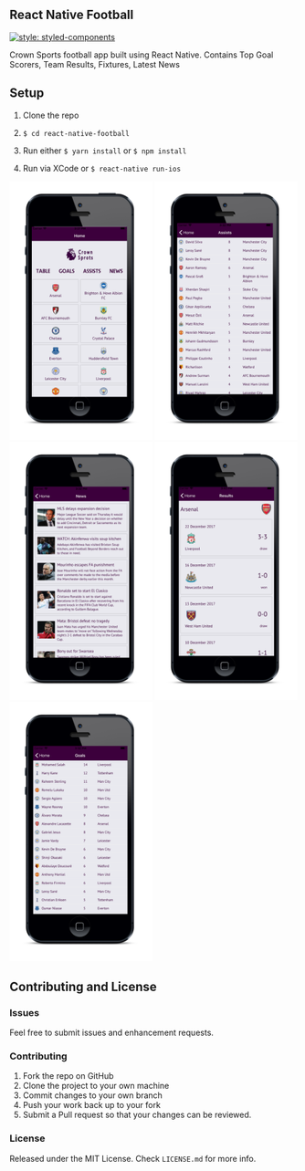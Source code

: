## React Native Football

[![style: styled-components](https://img.shields.io/badge/style-%F0%9F%92%85%20styled--components-orange.svg?colorB=daa357&colorA=db748e)](https://github.com/styled-components/styled-components)

Crown Sports football app built using React Native. Contains Top Goal Scorers, Team Results, Fixtures, Latest News



## Setup

1. Clone the repo

2. `$ cd react-native-football`

3. Run either `$ yarn install` or `$ npm install`

4. Run via XCode or `$ react-native run-ios`


<div style style="display:flex;flex-direction:row;">
  <img src="https://github.com/WeeKenneth/CrownFootball/blob/master/home.png" alt="alt text" width="250">
  <img src="https://github.com/WeeKenneth/CrownFootball/blob/master/goals.png" alt="alt text" width="250">
  <img src="https://github.com/WeeKenneth/CrownFootball/blob/master/news.png" alt="alt text" width="250">
  <img src="https://github.com/WeeKenneth/CrownFootball/blob/master/results.png" alt="alt text" width="250">
  <img src="https://github.com/WeeKenneth/CrownFootball/blob/master/assists.png" alt="alt text" width="250">
</div>


## Contributing and License

### Issues

Feel free to submit issues and enhancement requests.

### Contributing

1. Fork the repo on GitHub
2. Clone the project to your own machine
3. Commit changes to your own branch
4. Push your work back up to your fork
5. Submit a Pull request so that your changes can be reviewed.

### License

Released under the MIT License. Check `LICENSE.md` for more info.
